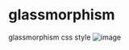 # glassmorphism
glassmorphism css style
![image](https://user-images.githubusercontent.com/82507888/167250177-a5a820b6-93c3-4d0a-aae8-934f2e6f787b.png)
